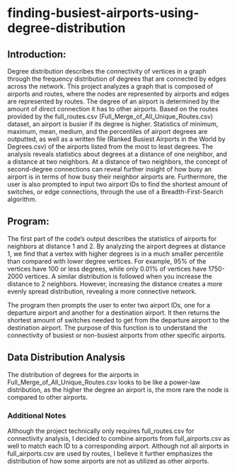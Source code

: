 # finding-busiest-airports-using-degree-distribution
## Introduction:

Degree distribution describes the connectivity of vertices in a graph through the
frequency distribution of degrees that are connected by edges across the network. This project
analyzes a graph that is composed of airports and routes, where the nodes are represented by
airports and edges are represented by routes. The degree of an airport is determined by the
amount of direct connection it has to other airports. Based on the routes provided by the
full_routes.csv (Full_Merge_of_All_Unique_Routes.csv) dataset, an airport is busier if its degree
is higher. Statistics of minimum, maximum, mean, medium, and the percentiles of airport
degrees are outputted, as well as a written file (Ranked Busiest Airports in the World by
Degrees.csv) of the airports listed from the most to least degrees. The analysis reveals statistics
about degrees at a distance of one neighbor, and a distance at two neighbors. At a distance of
two neighbors, the concept of second-degree connections can reveal further insight of how busy
an airport is in terms of how busy their neighbor airports are. Furthermore, the user is also
prompted to input two airport IDs to find the shortest amount of switches, or edge connections,
through the use of a Breadth-First-Search algorithm.

## Program:

The first part of the code’s output describes the statistics of airports for neighbors at distance 1
and 2. By analyzing the airport degrees at distance 1, we find that a vertex with higher degrees
is in a much smaller percentile than compared with lower degree vertices. For example, 95% of
the vertices have 100 or less degrees, while only 0.01% of vertices have 1750-2000 vertices. A
similar distribution is followed when you increase the distance to 2 neighbors. However,
increasing the distance creates a more evenly spread distribution, revealing a more connective
network.

The program then prompts the user to enter two airport IDs, one for a departure airport and
another for a destination airport. It then returns the shortest amount of switches needed to get
from the departure airport to the destination airport. The purpose of this function is to
understand the connectivity of busiest or non-busiest airports from other specific airports.

## Data Distribution Analysis

The distribution of degrees for the airports in Full_Merge_of_All_Unique_Routes.csv looks to be
like a power-law distribution, as the higher the degree an airport is, the more rare the node is
compared to other airports.

### Additional Notes

Although the project technically only requires full_routes.csv for connectivity analysis, I decided
to combine airports from full_airports.csv as well to match each ID to a corresponding airport.
Although not all airports in full_airports.csv are used by routes, I believe it further emphasizes
the distribution of how some airports are not as utilized as other airports.
